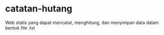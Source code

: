 # catatan-hutang
Web statis yang dapat mencatat, menghitung, dan menyimpan data dalam bentuk file .txt
